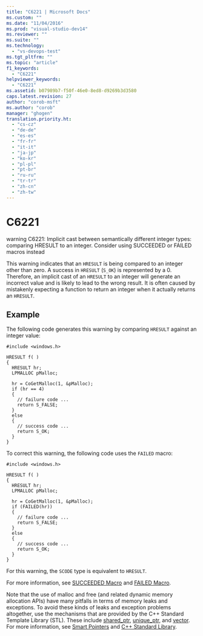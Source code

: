 ```yaml
---
title: "C6221 | Microsoft Docs"
ms.custom: ""
ms.date: "11/04/2016"
ms.prod: "visual-studio-dev14"
ms.reviewer: ""
ms.suite: ""
ms.technology: 
  - "vs-devops-test"
ms.tgt_pltfrm: ""
ms.topic: "article"
f1_keywords: 
  - "C6221"
helpviewer_keywords: 
  - "C6221"
ms.assetid: b07989b7-f50f-46e0-8ed8-d9269b3d3580
caps.latest.revision: 27
author: "corob-msft"
ms.author: "corob"
manager: "ghogen"
translation.priority.ht: 
  - "cs-cz"
  - "de-de"
  - "es-es"
  - "fr-fr"
  - "it-it"
  - "ja-jp"
  - "ko-kr"
  - "pl-pl"
  - "pt-br"
  - "ru-ru"
  - "tr-tr"
  - "zh-cn"
  - "zh-tw"
---
```

# C6221
warning C6221: Implicit cast between semantically different integer types: comparing HRESULT to an integer. Consider using SUCCEEDED or FAILED macros instead  
  
 This warning indicates that an `HRESULT` is being compared to an integer other than zero. A success in `HRESULT` (`S_OK`) is represented by a 0. Therefore, an implicit cast of an `HRESULT` to an integer will generate an incorrect value and is likely to lead to the wrong result. It is often caused by mistakenly expecting a function to return an integer when it actually returns an `HRESULT`.  
  
## Example  
 The following code generates this warning by comparing `HRESULT` against an integer value:  
  
```  
#include <windows.h>  
  
HRESULT f( )  
{  
  HRESULT hr;  
  LPMALLOC pMalloc;  
  
  hr = CoGetMalloc(1, &pMalloc);  
  if (hr == 4)  
  {  
    // failure code ...  
    return S_FALSE;  
  }  
  else  
  {  
    // success code ...  
    return S_OK;  
  }  
}  
```  
  
 To correct this warning, the following code uses the `FAILED` macro:  
  
```  
#include <windows.h>  
  
HRESULT f( )  
{  
  HRESULT hr;  
  LPMALLOC pMalloc;  
  
  hr = CoGetMalloc(1, &pMalloc);  
  if (FAILED(hr))  
  {  
    // failure code ...  
    return S_FALSE;  
  }  
  else  
  {  
    // success code ...  
    return S_OK;  
  }  
}  
```  
  
 For this warning, the `SCODE` type is equivalent to `HRESULT`.  
  
 For more information, see [SUCCEEDED Macro](http://go.microsoft.com/fwlink/?LinkId=92738) and [FAILED Macro](http://go.microsoft.com/fwlink/?LinkId=180875).  
  
 Note that the use of malloc and free (and related dynamic memory allocation APIs) have many pitfalls in terms of memory leaks and exceptions. To avoid these kinds of leaks and exception problems altogether, use the mechanisms that are provided by the C++ Standard Template Library (STL). These include [shared_ptr](/visual-cpp/standard-library/shared-ptr-class), [unique_ptr](/visual-cpp/standard-library/unique-ptr-class), and [vector](http://msdn.microsoft.com/en-us/Library/c1431ad8-c0b6-4dbb-89c4-5f651e432d7f). For more information, see [Smart Pointers](/visual-cpp/cpp/smart-pointers-modern-cpp) and [C++ Standard Library](/visual-cpp/standard-library/cpp-standard-library-reference).